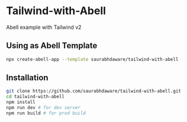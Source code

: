 # Tailwind-with-Abell

Abell example with Tailwind v2

## Using as Abell Template

```sh
npx create-abell-app --template saurabhdaware/tailwind-with-abell
```

## Installation

```sh
git clone https://github.com/saurabhdaware/tailwind-with-abell.git
cd tailwind-with-abell
npm install
npm run dev # for dev server
npm run build # for prod build
```
